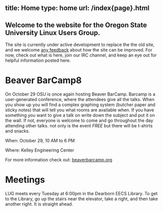 title: Home
type: home
url: /index{page}.html
---

Welcome to the website for the Oregon State University Linux Users Group.
-------------------------------------------------------------------------

The site is currently under active development to replace the the old site,
and we welcome [any feedback][gh-issues] about how the site can be improved.
For now, check out what is here, join our IRC channel, and keep an eye out
for helpful information posted here.

[gh-issues]: https://github.com/OSULUG/OSULUG-Website/issues

Beaver BarCamp8
================
On October 29 OSU is once again hosting Beaver BarCamp. Barcamp is a
user-generated conference, where the attendees give all the talks. When you
show up you will find a complex graphing system (butcher paper and sticky
notes) that will tell you what rooms are available when. If you have something
you want to give a talk on write down the subject and put it on the wall. If
not, everyone is welcome to come and go throughout the day attending other
talks.  not only is the event *FREE* but there will be t-shirts and
snacks.

When: October 29, 10 AM to 6 PM

Where: Kelley Engineering Center

For more information check out: [beaverbarcamp.org][barcamp]

[barcamp]: http://beaverbarcamp.org/

Meetings
================

LUG meets every Tuesday at 6:00pm in the Dearborn EECS Library. To get to
the Library, go up the stairs near the elevator, take a right, and then take
another right. It is straight ahead.
